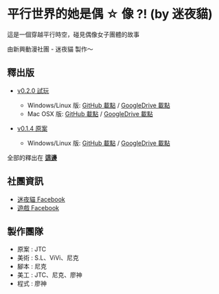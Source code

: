 # 平行世界的她是偶 ☆ 像 ?! (by 迷夜貓)

這是一個穿越平行時空，碰見偶像女子團體的故事

由新興動漫社團 - 迷夜貓 製作～

## 釋出版

- [v0.2.0 試玩](https://github.com/midnighcat/parallel-idol/releases/tag/v0.2.0)
  - Windows/Linux 版: [GitHub 載點](https://github.com/midnighcat/parallel-idol/releases/download/v0.2.0/parallel-idol-v0.2.0-pc.zip) / [GoogleDrive 載點](https://drive.google.com/uc?id=13e7MtHXpf2ky-bbn94E_lRa5dSY3LweR&export=download)
  - Mac OSX 版: [GitHub 載點](https://github.com/midnighcat/parallel-idol/releases/download/v0.2.0/parallel-idol-v0.2.0-mac.zip) / [GoogleDrive 載點](https://drive.google.com/uc?id=1Ji_ducdxnVrVHWeFzxUxWlEU-kDMdD4-&export=download)

- [v0.1.4 原案](https://github.com/midnighcat/parallel-idol/releases/tag/v0.1.4)

  - Windows/Linux 版: [GitHub 載點](https://github.com/midnighcat/parallel-idol/releases/download/v0.1.4/parallel-idol-v0.1.4-pc.zip) / [GoogleDrive 載點](https://drive.google.com/uc?id=1xY0Bkh2PsJZGpVnds_76tf1hibfQT_D_&export=download)


全部的釋出在 [**這邊**](https://github.com/midnighcat/parallel-idol/releases)

## 社團資訊

- [迷夜貓 Facebook](https://www.facebook.com/迷夜貓-323655274783025)
- [遊戲 Facebook](https://www.facebook.com/paraIDOL)

## 製作團隊

- 原案 : JTC
- 美術 : S.L、ViVi、尼克
- 腳本 : 尼克
- 美工 : JTC、尼克、廖神
- 程式 : 廖神
